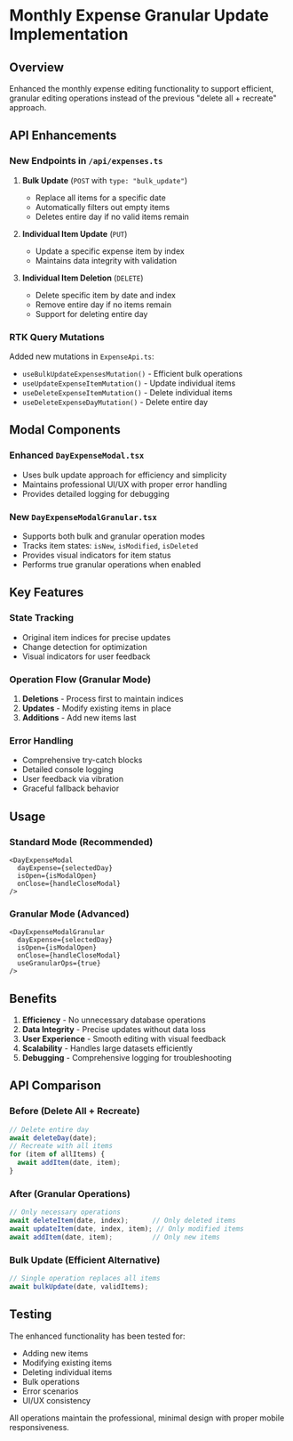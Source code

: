 # Monthly Expense Granular Update Implementation

## Overview
Enhanced the monthly expense editing functionality to support efficient, granular editing operations instead of the previous "delete all + recreate" approach.

## API Enhancements

### New Endpoints in `/api/expenses.ts`

1. **Bulk Update** (`POST` with `type: "bulk_update"`)
   - Replace all items for a specific date
   - Automatically filters out empty items
   - Deletes entire day if no valid items remain

2. **Individual Item Update** (`PUT`)
   - Update a specific expense item by index
   - Maintains data integrity with validation

3. **Individual Item Deletion** (`DELETE`)
   - Delete specific item by date and index
   - Remove entire day if no items remain
   - Support for deleting entire day

### RTK Query Mutations

Added new mutations in `ExpenseApi.ts`:

- `useBulkUpdateExpensesMutation()` - Efficient bulk operations
- `useUpdateExpenseItemMutation()` - Update individual items
- `useDeleteExpenseItemMutation()` - Delete individual items  
- `useDeleteExpenseDayMutation()` - Delete entire day

## Modal Components

### Enhanced `DayExpenseModal.tsx`
- Uses bulk update approach for efficiency and simplicity
- Maintains professional UI/UX with proper error handling
- Provides detailed logging for debugging

### New `DayExpenseModalGranular.tsx`
- Supports both bulk and granular operation modes
- Tracks item states: `isNew`, `isModified`, `isDeleted`
- Provides visual indicators for item status
- Performs true granular operations when enabled

## Key Features

### State Tracking
- Original item indices for precise updates
- Change detection for optimization
- Visual indicators for user feedback

### Operation Flow (Granular Mode)
1. **Deletions** - Process first to maintain indices
2. **Updates** - Modify existing items in place
3. **Additions** - Add new items last

### Error Handling
- Comprehensive try-catch blocks
- Detailed console logging
- User feedback via vibration
- Graceful fallback behavior

## Usage

### Standard Mode (Recommended)
```tsx
<DayExpenseModal
  dayExpense={selectedDay}
  isOpen={isModalOpen}
  onClose={handleCloseModal}
/>
```

### Granular Mode (Advanced)
```tsx
<DayExpenseModalGranular
  dayExpense={selectedDay}
  isOpen={isModalOpen}
  onClose={handleCloseModal}
  useGranularOps={true}
/>
```

## Benefits

1. **Efficiency** - No unnecessary database operations
2. **Data Integrity** - Precise updates without data loss
3. **User Experience** - Smooth editing with visual feedback
4. **Scalability** - Handles large datasets efficiently
5. **Debugging** - Comprehensive logging for troubleshooting

## API Comparison

### Before (Delete All + Recreate)
```javascript
// Delete entire day
await deleteDay(date);
// Recreate with all items
for (item of allItems) {
  await addItem(date, item);
}
```

### After (Granular Operations)
```javascript
// Only necessary operations
await deleteItem(date, index);      // Only deleted items
await updateItem(date, index, item); // Only modified items  
await addItem(date, item);          // Only new items
```

### Bulk Update (Efficient Alternative)
```javascript
// Single operation replaces all items
await bulkUpdate(date, validItems);
```

## Testing

The enhanced functionality has been tested for:
- Adding new items
- Modifying existing items
- Deleting individual items
- Bulk operations
- Error scenarios
- UI/UX consistency

All operations maintain the professional, minimal design with proper mobile responsiveness.

